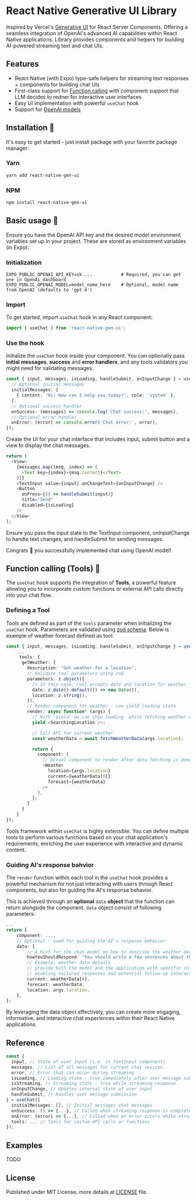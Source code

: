 # React Native Generative UI Library

Inspired by Vercel's [Generative UI](https://sdk.vercel.ai/docs/concepts/ai-rsc) for React Server Components. Offering a seamless integration of OpenAI's advanced AI capabilities within React Native applications. Library provides components and helpers for building AI-powered streaming text and chat UIs.

## Features

- React Native (with Expo) type-safe helpers for streaming text responses + components for building chat UIs
- First-class support for [Function calling](https://platform.openai.com/docs/guides/function-calling) with component support that LLM decides to redner for interactive user interfaces
- Easy UI implementation with powerful `useChat` hook
- Support for [OpenAI models](https://platform.openai.com/docs/guides/text-generation)

## Installation :rocket:

It's easy to get started - just install package with your favorite package manager:

### Yarn

```bash
yarn add react-native-gen-ui
```

### NPM

```bash
npm install react-native-gen-ui
```

## Basic usage :tada:

Ensure you have the OpenAI API key and the desired model environment variables set up in your project. These are stored as environment variables (in Expo):

### Initialization

```
EXPO_PUBLIC_OPENAI_API_KEY=sk....           # Required, you can get one in OpenAi dashboard
EXPO_PUBLIC_OPENAI_MODEL=model_name_here    # Optional, model name from OpenAI (defaults to 'gpt-4')
```

### Import

To get started, import `useChat` hook in any React component:

```ts
import { useChat } from 'react-native-gen-ui';
```

### Use the hook

Initialize the `useChat` hook inside your component. You can optionally pass **initial messages**, **success** and **error handlers**, and any tools validators you might need for validating messages.

```ts
const { input, messages, isLoading, handleSubmit, onInputChange } = useChat({
  // Optional initial messages
  initialMessages: [
    { content: 'Hi! How can I help you today?', role: 'system' },
  ],
  // Optional success handler
  onSuccess: (messages) => console.log('Chat success:', messages),
  // Optional error handler
  onError: (error) => console.error('Chat error:', error),
});
```

Create the UI for your chat interface that includes input, submit button and a view to display the chat messages.

```ts
return (
  <View>
    {messages.map((msg, index) => (
      <Text key={index}>{msg.content}</Text>
    ))}
    <TextInput value={input} onChangeText={onInputChange} />
    <Button
      onPress={() => handleSubmit(input)}
      title="Send"
      disabled={isLoading}
    />
  </View>
);
```

Ensure you pass the input state to the TextInput component, onInputChange to handle text changes, and handleSubmit for sending messages.

Congrats :tada: you successfully implemented chat using OpenAI model!

## Function calling (Tools) :wrench:

The `useChat` hook supports the integration of **Tools**, a powerful feature allowing you to incorporate custom functions or external API calls directly into your chat flow.

### Defining a Tool

Tools are defined as part of the `tools` parameter when initializing the `useChat` hook. Parameters are validated using [zod schema](https://zod.dev/). Below is example of weather forecast defined as tool:

```ts
const { input, messages, isLoading, handleSubmit, onInputChange } = useChat({
    ...
     tools: {
      getWeather: {
        description: "Get weather for a location",
        // Validate tool parameters using zod
        parameters: z.object({
          // In this case, tool accepts date and location for weather
          date: z.date().default(() => new Date()),
          location: z.string(),
        }),
        // Render component for weather - can yield loading state
        render: async function* (args) {
          // With 'yield' we can show loading  while fetching weather data
          yield <SearchingLocation />;

          // Call API for current weather
          const weatherData = await fetchWeatherData(args.location);

          return {
            component: (
              // Actual component to render after data fetching is done
              <Weather
                location={args.location}
                current={weatherData[0]}
                forecast={weatherData}
              />
            ),
          };
        }
      }
    }
});
```

Tools framework within `useChat` is highly extensible. You can define multiple tools to perform various functions based on your chat application's requirements, enriching the user experience with interactive and dynamic content.

### Guiding AI's response bahvior

The `render` function within each tool in the `useChat` hook provides a powerful mechanism for not just interacting with users through React components, but also for guiding the AI's response behavior.

This is achieved through an **optional** `data` **object** that the function can return alongside the component. `data` object consist of following parameters:

```ts
...
return {
    component: ...,
    // Optional - used for guiding the AI's response behavior
    data: {
        // A hint for the chat model on how to describe the weather data in a conversational manner
        howYouShouldRespond: "You should write a few sentences about the weather based on the data provided.",
        // Example: weather data details
        // provide both the model and the application with specific information about the weather
        // enabling tailored responses and potential follow-up interactions
        current: weatherData[0],
        forecast: weatherData,
        location: args.location,
    },
};
```

By leveraging the data object effectively, you can create more engaging, informative, and interactive chat experiences within their React Native applications.

## Reference

```ts
const {
  input, // State of user input (i.e. in TextInput component)
  messages, // List of all messages for current chat session
  error, // Error that can occur during streaming
  isLoading, // Loading state - true immediately after user message submission
  isStreaming, // Streaming state - true while streaming response
  onInputChange, // Updates internal state of user input
  handleSubmit, // Handles user message submission
} = useChat({
  initialMessages: [], // Initial messages chat messages
  onSuccess: () => {...}, // Called when streaming response is completed
  onError: (error) => {...}, // Called when an error occurs while streaming
  tools: ... // Tools for custom API calls or functions
});
```

## Examples

TODO

## License

Published under MIT License, more details at [LICENSE](LICENSE) file.
